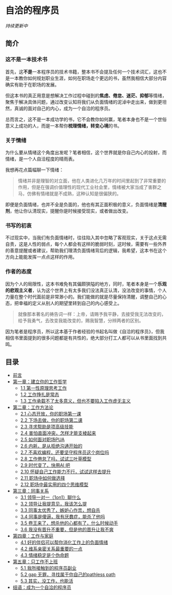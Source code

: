 # 自洽的程序员

*持续更新中*

## 简介

### 这不是一本技术书
首先，这**不是**一本程序员的技术书籍，整本书不会提及任何一个技术词汇，这也不是一本教你如何规划职业生涯，如何在职场走个更远的书，虽然我相信大部分内容确实有助于在职场的发展。

但这本书的真正用意是想解决工作过程中碰到的**焦虑、倦怠、迷茫、抑郁**等情绪，聚焦于解决具体问题，通过改变认知将我们从负面情绪的泥淖中走出来，做到更坦然，真诚的面对自己的内心，成为一个自洽的程序员。

总而言之，这不是一本成功学的书，它不会教你如何赢，笔者本身也不是一个世俗意义上成功的人，而是一本帮你**梳理情绪，转变心境**的书。

### 关于情绪
为什么要从情绪这个角度出发呢？笔者相信，这个世界就是你自己内心的投射，而情绪，是一个人自洽程度的晴雨表。

我想再花点篇幅聊一下情绪：
> 情绪并非是理智的对立面，他在人类进化几万年的时间里起到了非常重要的作用，但是在强调价值理性的现代工业社会里，情绪被大家当成了害群之马，仿佛有情绪就是不成熟，这种认知是很偏狭的。

即便是负面情绪，也并不全是负面的，他也有其正面积极的意义，负面情绪是**清醒剂**，他让你认清现实，提醒你是时候接受现实，或者做出改变。

### 书写的初衷
不过现实中，当我们有负面情绪时，往往陷入其中忽略了客观现实，关于这点无需自责，这是人性的弱点，每个人都会有这样的脆弱时刻，这时候，需要有一些外界的善意提醒或者建议，帮助我们理清负面情绪背后的逻辑，我希望，这本书在这个方向上能能发挥一点点这样的作用。

### 作者的态度
因为个人的局限性，这本书难免有其偏颇狭隘的地方，同时，笔者本身是一个**乐观的悲观主义者**，认为这个世界上有太多我们没法真正认清，没法改变的事情，个人力量在整个时代面前是非常渺小的。我们能做的就是尽量保持清醒，调整自己的心态，把幸福的定义从别人的期望里转到自己的内心感受上。

> 就像那本著名的祷告词一样：上帝，请赐予我平静，去接受我无法改变的，给予我勇气，去改变我能改变的，赐我智慧，分辨两者的区别。

因为笔者是程序员，所以这本基于作者经验的书起名叫做《自洽的程序员》，但我相信书里面提到的很多问题都是有共性的，绝大部分打工人都可以从书里面找到共鸣。

## 目录

* [前言](preface.md)
* [第一章：建立你的工作哲学](chapter1/README.md)
  * [1.1 第一性原理思考工作](chapter1/section1.md)
  * [1.2 工作挣扎是常态](chapter1/section2.md)
  * [1.3 工作承载不了太多意义，但也不要陷入工作虚无主义](chapter1/section3.md)
* [第二章：工作方法论](chapter2/README.md)
  * [2.1 心态开放，你的职场第一课](chapter2/section1.md)
  * [2.2 下场去做，你的职场第二课](chapter2/section2.md)
  * [2.3 寻求帮助是项高级技能](chapter2/section3.md)
  * [2.4 害怕直面冲突，怎样才能支棱起来](chapter2/section4.md)
  * [2.5 如何面对职场PUA](chapter2/section5.md)
  * [2.6 内耗，是从拒绝沟通开始的](chapter2/section6.md)
  * [2.7 不喜欢编程，还要坚守程序员这个岗位吗](chapter2/section7.md)
  * [2.8 工作倦怠了吗，试试三叶草模型](chapter2/section8.md)
  * [2.9 时代变了，快用AI 吧](chapter2/section9.md)
  * [2.10 怀疑自己工作能力不行，试试这样去提升](chapter2/section10.md)
  * [2.11 职场中如何做选择](chapter2/section11.md)
  * [2.12 职场中最实用的四个思维模型](chapter2/section12.md)
* [第三章：同事关系 ](chapter3/README.md)
  * [3.1 领导一对一（1on1）聊什么](chapter3/section1.md)
  * [3.2 领导让我提意见，我该怎么提](chapter3/section2.md)
  * [3.3 同事太优秀了，嫉妒心作祟，想自杀](chapter3/section3.md)
  * [3.4 同事是傻逼，我有厌蠢症，能杀了他吗](chapter3/section4.md)
  * [3.5 卷王来了，想杀他的心都有了，什么时候动手](chapter3/section5.md)
  * [3.6 我没有晋升不重要，但是他的晋升让我不爽](chapter3/section6.md)
* [第四章：工作与家庭](chapter4/README.md)
  * [4.1 好的伴侣可以帮你消化工作上的负面情绪](chapter4/section1.md)
  * [4.2 维系亲密关系最重要的一点](chapter4/section2.md)
  * [4.3 情绪稳定是个伪命题](chapter4/section3.md)
* [第五章：只工作不上班](chapter5/README.md)
  * [5.1 我所接触到的程序员副业](chapter5/section1.md)
  * [5.2 gap 无罪，寻找属于你自己的pathless path](chapter5/section2.md)
  * [5.3 其实，没工作，也能活](chapter5/section3.md)
* [结语：成为一个自洽的程序员](epilogue.md) 
